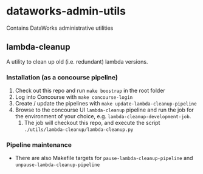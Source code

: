 # dataworks-admin-utils
Contains DataWorks administrative utilities

## lambda-cleanup

A utility to clean up old (i.e. redundant) lambda versions.

### Installation (as a concourse pipeline)

1. Check out this repo and run `make boostrap` in the root folder
1. Log into Concourse with `make concourse-login`
1. Create / update the pipelines with `make update-lambda-cleanup-pipeline`
1. Browse to the concourse UI `lambda-cleanup` pipeline and run the job for the environment of your choice, e.g. `lambda-cleanup-development-job`.
    1. The job will checkout this repo, and execute the script `./utils/lambda-cleanup/lambda-cleanup.py`

### Pipeline maintenance
* There are also Makefile targets for `pause-lambda-cleanup-pipeline` and `unpause-lambda-cleanup-pipeline`
